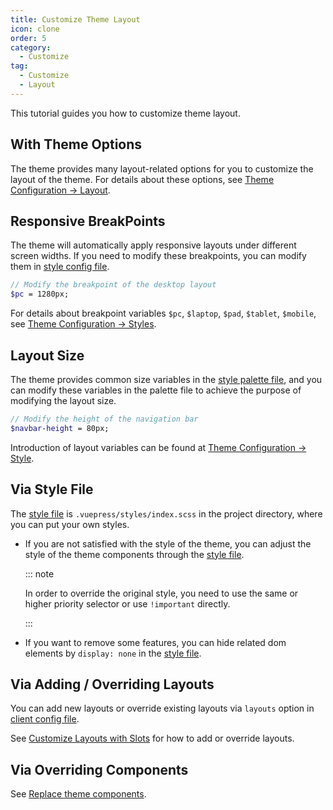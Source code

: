 ```yaml
---
title: Customize Theme Layout
icon: clone
order: 5
category:
  - Customize
tag:
  - Customize
  - Layout
---
```


This tutorial guides you how to customize theme layout.

<!-- more -->

## With Theme Options

The theme provides many layout-related options for you to customize the layout of the theme. For details about these options, see [Theme Configuration → Layout](../../config/theme/layout.md).

## Responsive BreakPoints

The theme will automatically apply responsive layouts under different screen widths. If you need to modify these breakpoints, you can modify them in [style config file](../../config/style.md#configscss).

```scss title=".vuepress/styles/config.scss"
// Modify the breakpoint of the desktop layout
$pc = 1280px;
```

For details about breakpoint variables `$pc`, `$laptop`, `$pad`, `$tablet`, `$mobile`, see [Theme Configuration → Styles](../../config/style.md#configscss).

## Layout Size

The theme provides common size variables in the [style palette file](../../config/style.md#palettescss), and you can modify these variables in the palette file to achieve the purpose of modifying the layout size.

```scss title=".vuepress/styles/palette.scss"
// Modify the height of the navigation bar
$navbar-height = 80px;
```

Introduction of layout variables can be found at [Theme Configuration → Style](../../config/style.md#palettescss).

## Via Style File

The [style file](../../config/style.md#indexscss) is `.vuepress/styles/index.scss` in the project directory, where you can put your own styles.

- If you are not satisfied with the style of the theme, you can adjust the style of the theme components through the [style file](../../config/style.md#indexscss).

  ::: note

  In order to override the original style, you need to use the same or higher priority selector or use `!important` directly.

  :::

- If you want to remove some features, you can hide related dom elements by `display: none` in the [style file](../../config/style.md#indexscss).

## Via Adding / Overriding Layouts

You can add new layouts or override existing layouts via `layouts` option in [client config file](../../cookbook/vuepress/config.md#client-config-file).

See [Customize Layouts with Slots](slots.md) for how to add or override layouts.

## Via Overriding Components

See [Replace theme components](../advanced/replace.md).
